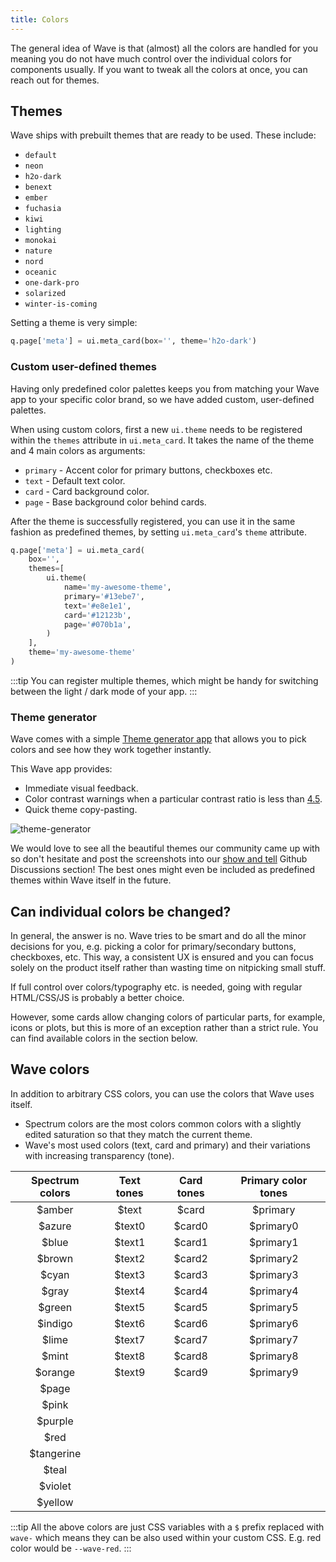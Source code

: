 ```yaml
---
title: Colors
---
```


The general idea of Wave is that (almost) all the colors are handled for you meaning you do not have much control over the individual colors for components usually. If you want to tweak all the colors at once, you can reach out for themes.

## Themes

Wave ships with prebuilt themes that are ready to be used. These include:

* `default`
* `neon`
* `h2o-dark`
* `benext`
* `ember`
* `fuchasia`
* `kiwi`
* `lighting`
* `monokai`
* `nature`
* `nord`
* `oceanic`
* `one-dark-pro`
* `solarized`
* `winter-is-coming`

Setting a theme is very simple:

```py
q.page['meta'] = ui.meta_card(box='', theme='h2o-dark')
```

### Custom user-defined themes

Having only predefined color palettes keeps you from matching your Wave app to your specific color brand, so we have added custom, user-defined palettes.

When using custom colors, first a new `ui.theme` needs to be registered within the `themes` attribute in `ui.meta_card`. It takes the name of the theme and 4 main colors as arguments:

* `primary` - Accent color for primary buttons, checkboxes etc.
* `text` - Default text color.
* `card` - Card background color.
* `page` - Base background color behind cards.

After the theme is successfully registered, you can use it in the same fashion as predefined themes, by setting `ui.meta_card`'s `theme` attribute.

```py
q.page['meta'] = ui.meta_card(
    box='',
    themes=[
        ui.theme(
            name='my-awesome-theme',
            primary='#13ebe7',
            text='#e8e1e1',
            card='#12123b',
            page='#070b1a',
        )
    ],
    theme='my-awesome-theme'
)
```

:::tip
You can register multiple themes, which might be handy for switching between the light / dark mode of your app.
:::

### Theme generator

Wave comes with a simple [Theme generator app](https://huggingface.co/spaces/h2oai/theme-generator) that allows you to pick colors and see how they work together instantly.

This Wave app provides:

* Immediate visual feedback.
* Color contrast warnings when a particular contrast ratio is less than [4.5](https://www.w3.org/TR/UNDERSTANDING-WCAG20/visual-audio-contrast-contrast.html).
* Quick theme copy-pasting.

![theme-generator](assets/theme-generator.gif)

We would love to see all the beautiful themes our community came up with so don't hesitate and post the screenshots into our [show and tell](https://github.com/h2oai/wave/discussions/categories/show-and-tell) Github Discussions section! The best ones might even be included as predefined themes within Wave itself in the future.

## Can individual colors be changed?

In general, the answer is no. Wave tries to be smart and do all the minor decisions for you, e.g. picking a color for primary/secondary buttons, checkboxes, etc. This way, a consistent UX is ensured and you can focus solely on the product itself rather than wasting time on nitpicking small stuff.

If full control over colors/typography etc. is needed, going with regular HTML/CSS/JS is probably a better choice.

However, some cards allow changing colors of particular parts, for example, icons or plots, but this is more of an exception rather than a strict rule. You can find available colors in the section below.

## Wave colors

In addition to arbitrary CSS colors, you can use the colors that Wave uses itself.

* Spectrum colors are the most colors common colors with a slightly edited saturation so that they match the current theme.
* Wave's most used colors (text, card and primary) and their variations with increasing transparency (tone).

| **Spectrum colors** | **Text tones** | **Card tones** | **Primary color tones** |
|:-------------------:|:--------------:|:--------------:|:------------------------:|
|        $amber       |      $text     |      $card     |         $primary         |
|        $azure       |     $text0     |     $card0     |         $primary0        |
|        $blue        |     $text1     |     $card1     |         $primary1        |
|        $brown       |     $text2     |     $card2     |         $primary2        |
|        $cyan        |     $text3     |     $card3     |         $primary3        |
|        $gray        |     $text4     |     $card4     |         $primary4        |
|        $green       |     $text5     |     $card5     |         $primary5        |
|       $indigo       |     $text6     |     $card6     |         $primary6        |
|        $lime        |     $text7     |     $card7     |         $primary7        |
|        $mint        |     $text8     |     $card8     |         $primary8        |
|       $orange       |     $text9     |     $card9     |         $primary9        |
|        $page        |                |                |                          |
|        $pink        |                |                |                          |
|       $purple       |                |                |                          |
|         $red        |                |                |                          |
|      $tangerine     |                |                |                          |
|        $teal        |                |                |                          |
|       $violet       |                |                |                          |
|       $yellow       |                |                |                          |

:::tip
All the above colors are just CSS variables with a `$` prefix replaced with `wave-` which means they can be also used within your custom CSS. E.g. red color would be `--wave-red`.
:::
